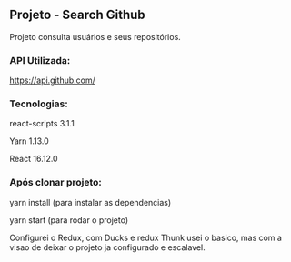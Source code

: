 
## Projeto - Search Github

Projeto consulta usuários e seus repositórios.

### API Utilizada:

https://api.github.com/

### Tecnologias:

react-scripts 3.1.1

Yarn 1.13.0

React 16.12.0


### Após clonar projeto:

yarn install (para instalar as dependencias)

yarn start (para rodar o projeto)


Configurei o Redux, com Ducks e redux Thunk usei o basico, mas com a visao de deixar o projeto ja configurado e escalavel.